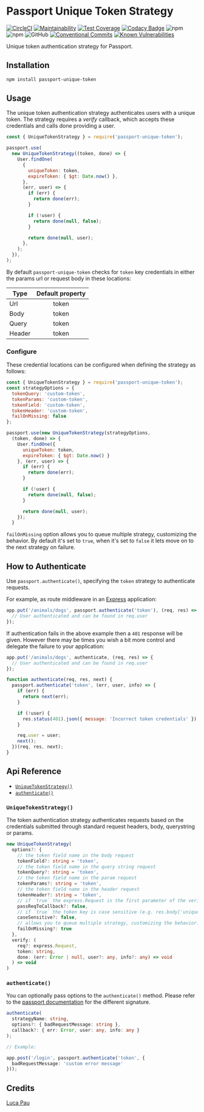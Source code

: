 # Passport Unique Token Strategy

[![CircleCI](https://circleci.com/gh/Lughino/passport-unique-token.svg?style=svg)](https://circleci.com/gh/Lughino/passport-unique-token)
[![Maintainability](https://api.codeclimate.com/v1/badges/6cbbdc635903006b578e/maintainability)](https://codeclimate.com/github/Lughino/passport-unique-token/maintainability)
[![Test Coverage](https://api.codeclimate.com/v1/badges/6cbbdc635903006b578e/test_coverage)](https://codeclimate.com/github/Lughino/passport-unique-token/test_coverage)
[![Codacy Badge](https://api.codacy.com/project/badge/Grade/a2ec6c1319b6497494303ee024e45cb5)](https://www.codacy.com/app/Lughino/passport-unique-token?utm_source=github.com&utm_medium=referral&utm_content=Lughino/passport-unique-token&utm_campaign=Badge_Grade)
![npm](https://img.shields.io/npm/dm/passport-unique-token)
![npm](https://img.shields.io/npm/v/passport-unique-token)
![GitHub](https://img.shields.io/github/license/Lughino/passport-unique-token)
[![Conventional Commits](https://img.shields.io/badge/Conventional%20Commits-1.0.0-yellow.svg)](https://conventionalcommits.org)
[![Known Vulnerabilities](https://snyk.io//test/github/Lughino/passport-unique-token/badge.svg?targetFile=package.json)](https://snyk.io//test/github/Lughino/passport-unique-token?targetFile=package.json)

Unique token authentication strategy for Passport.

## Installation

```sh
npm install passport-unique-token
```

## Usage

The unique token authentication strategy authenticates users with a unique token.
The strategy requires a _verify_ callback,
which accepts these credentials and calls done providing a user.

```javascript
const { UniqueTokenStrategy } = require('passport-unique-token');

passport.use(
  new UniqueTokenStrategy((token, done) => {
    User.findOne(
      {
        uniqueToken: token,
        expireToken: { $gt: Date.now() },
      },
      (err, user) => {
        if (err) {
          return done(err);
        }

        if (!user) {
          return done(null, false);
        }

        return done(null, user);
      },
    );
  }),
);
```

By default `passport-unique-token` checks for `token` key credentials
in either the params url or request body in these locations:

| Type   | Default property |
| ------ | :--------------: |
| Url    |      token       |
| Body   |      token       |
| Query  |      token       |
| Header |      token       |

### Configure

These credential locations can be configured when defining the strategy as follows:

```javascript
const { UniqueTokenStrategy } = require('passport-unique-token');
const strategyOptions = {
  tokenQuery: 'custom-token',
  tokenParams: 'custom-token',
  tokenField: 'custom-token',
  tokenHeader: 'custom-token',
  failOnMissing: false
};

passport.use(new UniqueTokenStrategy(strategyOptions,
  (token, done) => {
    User.findOne({
      uniqueToken: token,
      expireToken: { $gt: Date.now() }
    }, (err, user) => {
      if (err) {
        return done(err);
      }

      if (!user) {
        return done(null, false);
      }

      return done(null, user);
    });
  }
```

`failOnMissing` option allows you to queue multiple strategy, customizing the behavior.
By default it's set to `true`, when it's set to `false`
it lets move on to the next strategy on failure.

## How to Authenticate

Use `passport.authenticate()`, specifying the `token` strategy to authenticate requests.

For example, as route middleware in an [Express](http://expressjs.com/) application:

```javascript
app.put('/animals/dogs', passport.authenticate('token'), (req, res) => {
  // User authenticated and can be found in req.user
});
```

If authentication fails in the above example then a `401` response will be given.
However there may be times you wish a bit more control and delegate
the failure to your application:

```javascript
app.put('/animals/dogs', authenticate, (req, res) => {
  // User authenticated and can be found in req.user
});

function authenticate(req, res, next) {
  passport.authenticate('token', (err, user, info) => {
    if (err) {
      return next(err);
    }

    if (!user) {
      res.status(401).json({ message: 'Incorrect token credentials' });
    }

    req.user = user;
    next();
  })(req, res, next);
}
```

## Api Reference

- [`UniqueTokenStrategy()`](#UniqueTokenStrategy)
- [`authenticate()`](#authenticate)

### `UniqueTokenStrategy()`

The token authentication strategy authenticates requests based on the credentials
submitted through standard request headers, body, querystring or params.

```typescript
new UniqueTokenStrategy(
  options?: {
    // the token field name in the body request
    tokenField?: string = 'token',
    // the token field name in the query string request
    tokenQuery?: string = 'token',
    // the token field name in the param request
    tokenParams?: string = 'token',
    // the token field name in the header request
    tokenHeader?: string = 'token',
    // if `true` the express.Request is the first parameter of the verify callback
    passReqToCallback?: false,
    // if `true` the token key is case sensitive (e.g. res.body['uniqueToken'])
    caseSensitive?: false,
    // allows you to queue multiple strategy, customizing the behavior.
    failOnMissing?: true
  },
  verify: (
    req?: express.Request,
    token: string,
    done: (err: Error | null, user?: any, info?: any) => void
  ) => void
)
```

### `authenticate()`

You can optionally pass options to the `authenticate()` method.
Please refer to the [passport documentation](http://www.passportjs.org/docs/authenticate/)
for the different signature.

```typescript
authenticate(
  strategyName: string,
  options?: { badRequestMessage: string },
  callback?: { err: Error, user: any, info: any }
);

// Example:

app.post('/login', passport.authenticate('token', {
  badRequestMessage: 'custom error message'
}));
```

## Credits

[Luca Pau](http://github.com/Lughino)
